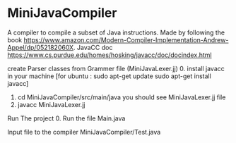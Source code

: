 # MiniJavaCompiler
A compiler to compile a subset of Java instructions. Made by following the book https://www.amazon.com/Modern-Compiler-Implementation-Andrew-Appel/dp/052182060X. 
JavaCC doc https://www.cs.purdue.edu/homes/hosking/javacc/doc/docindex.html

create Parser classes from Grammer file (MiniJavaLexer.jj)
0. install javacc in your machine
    [for ubuntu : sudo apt-get update
    sudo apt-get install javacc]
1. cd MiniJavaCompiler/src/main/java
   you should see MiniJavaLexer.jj file
2. javacc MiniJavaLexer.jj

Run The project
0. Run the file Main.java

Input file to the compiler
MiniJavaCompiler/Test.java
